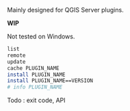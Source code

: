 Mainly designed for QGIS Server plugins.

**WIP**

Not tested on Windows.

```bash
list
remote
update
cache PLUGIN_NAME
install PLUGIN_NAME
install PLUGIN_NAME==VERSION
# info PLUGIN_NAME
```

Todo : exit code, API
